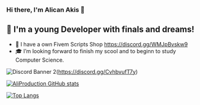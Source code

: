 ### Hi there, I'm Alican Akis  👋



## 📌 I'm a young Developer with finals and dreams!

- 📌 I have a own Fivem Scripts Shop https://discord.gg/WMJpBvskw9
- 🎓  I’m looking forward to finish my scool and to beginn to study Computer Science.

![Discord Banner 2](https://discordapp.com/api/guilds/810949270588489789/widget.png?style=banner2)(https://discord.gg/CvhbvufT7y)

[![AliProduction GitHub stats](https://github-readme-stats.vercel.app/api?username=AliProduction&show_icons=true&theme=radical)](https://github.com/AliProduction/github-readme-stats)

[![Top Langs](https://github-readme-stats.vercel.app/api/top-langs/?username=AliProduction&layout=compact&theme=radical)](https://github.com/AliProduction/github-readme-stats)




